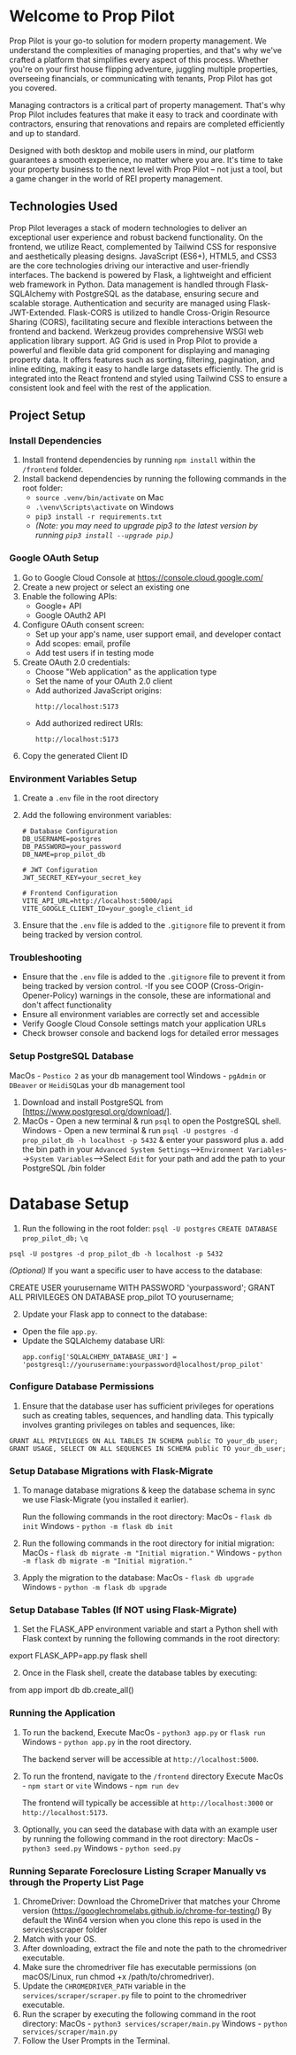 # Welcome to Prop Pilot

Prop Pilot is your go-to solution for modern property management. We understand
the complexities of managing properties, and that's why we've crafted a platform
that simplifies every aspect of this process. Whether you're on your first house
flipping adventure, juggling multiple properties, overseeing financials, or
communicating with tenants, Prop Pilot has got you covered.

Managing contractors is a critical part of property management. That's why Prop
Pilot includes features that make it easy to track and coordinate with contractors,
ensuring that renovations and repairs are completed efficiently and up to standard.

Designed with both desktop and mobile users in mind, our platform guarantees a
smooth experience, no matter where you are. It's time to take your property
business to the next level with Prop Pilot – not just a tool, but a game changer
in the world of REI property management.

## Technologies Used

Prop Pilot leverages a stack of modern technologies to deliver an exceptional
user experience and robust backend functionality. On the frontend, we utilize
React, complemented by Tailwind CSS for responsive and aesthetically pleasing
designs. JavaScript (ES6+), HTML5, and CSS3 are the core technologies driving
our interactive and user-friendly interfaces. The backend is powered by Flask,
a lightweight and efficient web framework in Python. Data management is handled
through Flask-SQLAlchemy with PostgreSQL as the database, ensuring secure and
scalable storage. Authentication and security are managed using Flask-JWT-Extended.
Flask-CORS is utilized to handle Cross-Origin Resource Sharing (CORS), facilitating
secure and flexible interactions between the frontend and backend. Werkzeug provides
comprehensive WSGI web application library support. AG Grid is used in Prop Pilot to
provide a powerful and flexible data grid component for displaying and managing property
data. It offers features such as sorting, filtering, pagination, and inline editing,
making it easy to handle large datasets efficiently. The grid is integrated into the
React frontend and styled using Tailwind CSS to ensure a consistent look and feel with
the rest of the application.

## Project Setup

### Install Dependencies

1. Install frontend dependencies by running `npm install` within the `/frontend` folder.
2. Install backend dependencies by running the following commands in the root folder:
   - `source .venv/bin/activate` on Mac
   - `.\venv\Scripts\activate` on Windows
   - `pip3 install -r requirements.txt`
   - _(Note: you may need to upgrade pip3 to the latest version by running `pip3 install --upgrade pip`.)_

### Google OAuth Setup

1. Go to Google Cloud Console at https://console.cloud.google.com/
2. Create a new project or select an existing one
3. Enable the following APIs:
   - Google+ API
   - Google OAuth2 API
4. Configure OAuth consent screen:
   - Set up your app's name, user support email, and developer contact
   - Add scopes: email, profile
   - Add test users if in testing mode
5. Create OAuth 2.0 credentials:
   - Choose "Web application" as the application type
   - Set the name of your OAuth 2.0 client
   - Add authorized JavaScript origins:
     ```
     http://localhost:5173
     ```
   - Add authorized redirect URIs:
     ```
     http://localhost:5173
     ```
6. Copy the generated Client ID

### Environment Variables Setup

1. Create a `.env` file in the root directory
2. Add the following environment variables:

   ```
   # Database Configuration
   DB_USERNAME=postgres
   DB_PASSWORD=your_password
   DB_NAME=prop_pilot_db

   # JWT Configuration
   JWT_SECRET_KEY=your_secret_key

   # Frontend Configuration
   VITE_API_URL=http://localhost:5000/api
   VITE_GOOGLE_CLIENT_ID=your_google_client_id
   ```

3. Ensure that the `.env` file is added to the `.gitignore` file to prevent it from being tracked by version control.

### Troubleshooting

- Ensure that the `.env` file is added to the `.gitignore` file to prevent it from
  being tracked by version control.
  -If you see COOP (Cross-Origin-Opener-Policy) warnings in the console, these are informational and don't affect functionality
- Ensure all environment variables are correctly set and accessible
- Verify Google Cloud Console settings match your application URLs
- Check browser console and backend logs for detailed error messages

### Setup PostgreSQL Database

MacOs - `Postico 2` as your db management tool
Windows - `pgAdmin` or `DBeaver` or `HeidiSQL`as your db management tool

1. Download and install PostgreSQL from [https://www.postgresql.org/download/].
2. MacOs - Open a new terminal & run `psql` to open the PostgreSQL shell.
   Windows - Open a new terminal & run `psql -U postgres -d prop_pilot_db -h localhost -p 5432`
   & enter your password plus
   a. add the bin path in your `Advanced System Settings`-->`Environment Variables`-->`System Variables`-->Select `Edit` for your path and add the path to your PostgreSQL /bin folder

# Database Setup

1. Run the following in the root folder:
   `psql -U postgres`
   `CREATE DATABASE prop_pilot_db;`
   `\q`

`psql -U postgres -d prop_pilot_db -h localhost -p 5432`

_(Optional)_ If you want a specific user to have access to the database:

CREATE USER yourusername WITH PASSWORD 'yourpassword';
GRANT ALL PRIVILEGES ON DATABASE prop_pilot TO yourusername;

2. Update your Flask app to connect to the database:

- Open the file `app.py`.
- Update the SQLAlchemy database URI:
  ```
  app.config['SQLALCHEMY_DATABASE_URI'] = 'postgresql://yourusername:yourpassword@localhost/prop_pilot'
  ```

### Configure Database Permissions

1. Ensure that the database user has sufficient privileges for operations
   such as creating tables, sequences, and handling data. This typically
   involves granting privileges on tables and sequences, like:

`GRANT ALL PRIVILEGES ON ALL TABLES IN SCHEMA public TO your_db_user;`
`GRANT USAGE, SELECT ON ALL SEQUENCES IN SCHEMA public TO your_db_user;`

### Setup Database Migrations with Flask-Migrate

1. To manage database migrations & keep the database schema in sync we use Flask-Migrate
   (you installed it earlier).

   Run the following commands in the root directory:
   MacOs - `flask db init`
   Windows - `python -m flask db init`

2. Run the following commands in the root directory for initial migration:
   MacOs - `flask db migrate -m "Initial migration."`
   Windows - `python -m flask db migrate -m "Initial migration."`

3. Apply the migration to the database:
   MacOs - `flask db upgrade`
   Windows - `python -m flask db upgrade`

### Setup Database Tables (If NOT using Flask-Migrate)

1. Set the FLASK_APP environment variable and start a Python shell with Flask
   context by running the following commands in the root directory:

export FLASK_APP=app.py
flask shell

2. Once in the Flask shell, create the database tables by executing:

from app import db
db.create_all()

### Running the Application

1. To run the backend,
   Execute
   MacOs - `python3 app.py` or `flask run`
   Windows - `python app.py` in the root directory.

   The backend server will be accessible at `http://localhost:5000`.

2. To run the frontend, navigate to the `/frontend` directory
   Execute
   MacOs - `npm start` or `vite`
   Windows - `npm run dev`

   The frontend will typically be accessible at
   `http://localhost:3000` or `http://localhost:5173`.

3. Optionally, you can seed the database with data with an example user by running the following command in the root directory:
   MacOs - `python3 seed.py`
   Windows - `python seed.py`

### Running Separate Foreclosure Listing Scraper Manually vs through the Property List Page

1. ChromeDriver: Download the ChromeDriver that matches your Chrome version (https://googlechromelabs.github.io/chrome-for-testing/)
   By default the Win64 version when you clone this repo is used in the services\scraper folder
2. Match with your OS.
3. After downloading, extract the file and note the path to the chromedriver executable.
4. Make sure the chromedriver file has executable permissions (on macOS/Linux, run chmod +x /path/to/chromedriver).
5. Update the `CHROMEDRIVER_PATH` variable in the `services/scraper/scraper.py` file to point to the chromedriver executable.
6. Run the scraper by executing the following command in the root directory:
   MacOs - `python3 services/scraper/main.py`
   Windows - `python services/scraper/main.py`
7. Follow the User Prompts in the Terminal.
